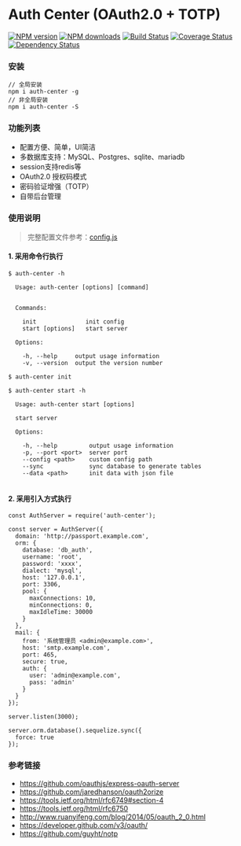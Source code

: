 Auth Center (OAuth2.0 + TOTP)
===

[![NPM version](https://img.shields.io/npm/v/auth-center.svg)](https://www.npmjs.com/package/auth-center)
[![NPM downloads](https://img.shields.io/npm/dm/auth-center.svg)](https://www.npmjs.com/package/auth-center)
[![Build Status](https://travis-ci.org/d-band/auth-center.svg?branch=master)](https://travis-ci.org/d-band/auth-center)
[![Coverage Status](https://coveralls.io/repos/github/d-band/auth-center/badge.svg?branch=master)](https://coveralls.io/github/d-band/auth-center?branch=master)
[![Dependency Status](https://david-dm.org/d-band/auth-center.svg)](https://david-dm.org/d-band/auth-center)

### 安装

```
// 全局安装
npm i auth-center -g
// 非全局安装
npm i auth-center -S
```

### 功能列表


- 配置方便、简单，UI简洁
- 多数据库支持：MySQL、Postgres、sqlite、mariadb
- session支持redis等
- OAuth2.0 授权码模式
- 密码验证增强（TOTP）
- 自带后台管理

### 使用说明

> 完整配置文件参考：[config.js](./src/config.js)

#### 1. 采用命令行执行

```
$ auth-center -h

  Usage: auth-center [options] [command]


  Commands:

    init              init config
    start [options]   start server

  Options:

    -h, --help     output usage information
    -v, --version  output the version number

$ auth-center init

$ auth-center start -h

  Usage: auth-center start [options]

  start server

  Options:

    -h, --help         output usage information
    -p, --port <port>  server port
    --config <path>    custom config path
    --sync             sync database to generate tables
    --data <path>      init data with json file
    
```

#### 2. 采用引入方式执行

```
const AuthServer = require('auth-center');

const server = AuthServer({
  domain: 'http://passport.example.com',
  orm: {
    database: 'db_auth',
    username: 'root',
    password: 'xxxx',
    dialect: 'mysql',
    host: '127.0.0.1',
    port: 3306,
    pool: {
      maxConnections: 10,
      minConnections: 0,
      maxIdleTime: 30000
    }
  },
  mail: {
    from: '系统管理员 <admin@example.com>',
    host: 'smtp.example.com',
    port: 465,
    secure: true,
    auth: {
      user: 'admin@example.com',
      pass: 'admin'
    }
  }
});

server.listen(3000);

server.orm.database().sequelize.sync({
  force: true
});
```

### 参考链接

- https://github.com/oauthjs/express-oauth-server
- https://github.com/jaredhanson/oauth2orize
- https://tools.ietf.org/html/rfc6749#section-4
- https://tools.ietf.org/html/rfc6750
- http://www.ruanyifeng.com/blog/2014/05/oauth_2_0.html
- https://developer.github.com/v3/oauth/
- https://github.com/guyht/notp
